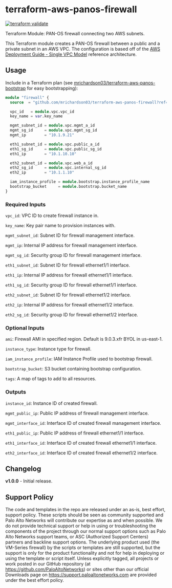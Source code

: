 # terraform-aws-panos-firewall

[![terraform validate](https://github.com/mrichardson03/terraform-aws-panos-firewall/workflows/terraform%20validate/badge.svg)](https://github.com/mrichardson03/terraform-aws-panos-firewall/actions?query=workflow%3A%22terraform+validate%22)

Terraform Module: PAN-OS firewall connecting two AWS subnets.

This Terraform module creates a PAN-OS firewall between a public and a private subnet in an
AWS VPC.  The configuration is based off of the
[AWS Deployment Guide - Single VPC Model](https://www.paloaltonetworks.com/apps/pan/public/downloadResource?pagePath=/content/pan/en_US/resources/guides/aws-deployment-guide-single-resource)
reference architecture.

## Usage

Include in a Terraform plan (see [mrichardson03/terraform-aws-panos-bootstrap](https://github.com/mrichardson03/terraform-aws-panos-bootstrap) for easy bootstrapping):

```terraform
module "firewall" {
  source  = "github.com/mrichardson03/terraform-aws-panos-firewall?ref=v1.0.0"

  vpc_id   = module.vpc.vpc_id
  key_name = var.key_name

  mgmt_subnet_id = module.vpc.mgmt_a_id
  mgmt_sg_id     = module.vpc.mgmt_sg_id
  mgmt_ip        = "10.1.9.21"

  eth1_subnet_id = module.vpc.public_a_id
  eth1_sg_id     = module.vpc.public_sg_id
  eth1_ip        = "10.1.10.10"

  eth2_subnet_id = module.vpc.web_a_id
  eth2_sg_id     = module.vpc.internal_sg_id
  eth2_ip        = "10.1.1.10"

  iam_instance_profile = module.bootstrap.instance_profile_name
  bootstrap_bucket     = module.bootstrap.bucket_name
}
```

### Required Inputs

`vpc_id`: VPC ID to create firewall instance in.

`key_name`: Key pair name to provision instances with.

`mgmt_subnet_id`: Subnet ID for firewall management interface.

`mgmt_ip`: Internal IP address for firewall management interface.

`mgmt_sg_id`: Security group ID for firewall management interface.

`eth1_subnet_id`: Subnet ID for firewall ethernet1/1 interface.

`eth1_ip`: Internal IP address for firewall ethernet1/1 interface.

`eth1_sg_id`: Security group ID for firewall ethernet1/1 interface.

`eth2_subnet_id`: Subnet ID for firewall ethernet1/2 interface.

`eth2_ip`: Internal IP address for firewall ethernet1/2 interface.

`eth2_sg_id`: Security group ID for firewall ethernet1/2 interface.

### Optional Inputs

`ami`: Firewall AMI in specified region.  Default is 9.0.3.xfr BYOL in us-east-1.

`instance_type`: Instance type for firewall.

`iam_instance_profile`: IAM Instance Profile used to bootstrap firewall.

`bootstrap_bucket`: S3 bucket containing bootstrap configuration.

`tags`: A map of tags to add to all resources.

### Outputs

`instance_id`: Instance ID of created firewall.

`mgmt_public_ip`: Public IP address of firewall management interface.

`mgmt_interface_id`: Interface ID of created firewall management interface.

`eth1_public_ip`: Public IP address of firewall ethernet1/1 interface.

`eth1_interface_id`: Interface ID of created firewall ethernet1/1 interface.

`eth2_interface_id`: Interface ID of created firewall ethernet1/2 interface.

## Changelog

**v1.0.0** - Initial release.

## Support Policy

The code and templates in the repo are released under an as-is, best effort,
support policy. These scripts should be seen as community supported and
Palo Alto Networks will contribute our expertise as and when possible.
We do not provide technical support or help in using or troubleshooting the
components of the project through our normal support options such as
Palo Alto Networks support teams, or ASC (Authorized Support Centers)
partners and backline support options. The underlying product used
(the VM-Series firewall) by the scripts or templates are still supported,
but the support is only for the product functionality and not for help in
deploying or using the template or script itself. Unless explicitly tagged,
all projects or work posted in our GitHub repository
(at https://github.com/PaloAltoNetworks) or sites other than our official
Downloads page on https://support.paloaltonetworks.com are provided under
the best effort policy.
